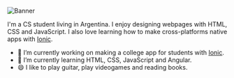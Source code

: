<!-- ### Hi there 👋 -->
![Banner](https://raw.githubusercontent.com/jmarcosg/jmarcosg/master/Banner%20(GitHub).png)

I'm a CS student living in Argentina. I enjoy designing webpages with HTML, CSS and JavaScript. I also love learning how to make cross-platforms native apps with [Ionic](https://ionicframework.com/).

- 🔭 I’m currently working on making a college app for students with [Ionic](https://ionicframework.com/).
- 🌱 I’m currently learning HTML, CSS, JavaScript and Angular.
- 😄 I like to play guitar, play videogames and reading books.

<!--
**jmarcosg/jmarcosg** is a ✨ _special_ ✨ repository because its `README.md` (this file) appears on your GitHub profile.

Here are some ideas to get you started:

- 🔭 I’m currently working on ...
- 🌱 I’m currently learning ...
- 👯 I’m looking to collaborate on ...
- 🤔 I’m looking for help with ...
- 💬 Ask me about ...
- 📫 How to reach me: ...
- 😄 Pronouns: ...
- ⚡ Fun fact: ...
-->
